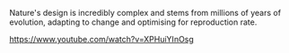 Nature's design is incredibly complex and stems from millions of years of evolution, adapting to change and optimising for reproduction rate.

https://www.youtube.com/watch?v=XPHuiYInOsg

